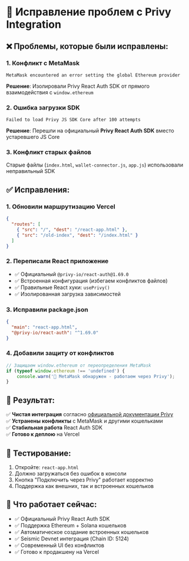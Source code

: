 # 🔧 Исправление проблем с Privy Integration

## ❌ Проблемы, которые были исправлены:

### 1. Конфликт с MetaMask
```
MetaMask encountered an error setting the global Ethereum provider
```
**Решение**: Изолировали Privy React Auth SDK от прямого взаимодействия с `window.ethereum`

### 2. Ошибка загрузки SDK
```
Failed to load Privy JS SDK Core after 100 attempts
```
**Решение**: Перешли на официальный **Privy React Auth SDK** вместо устаревшего JS Core

### 3. Конфликт старых файлов
Старые файлы (`index.html`, `wallet-connector.js`, `app.js`) использовали неправильный SDK

## ✅ Исправления:

### 1. Обновили маршрутизацию Vercel
```json
{
  "routes": [
    { "src": "/", "dest": "/react-app.html" },
    { "src": "/old-index", "dest": "/index.html" }
  ]
}
```

### 2. Переписали React приложение
- ✅ Официальный `@privy-io/react-auth@1.69.0`
- ✅ Встроенная конфигурация (избегаем конфликтов файлов)
- ✅ Правильные React хуки: `usePrivy()`
- ✅ Изолированная загрузка зависимостей

### 3. Исправили package.json
```json
{
  "main": "react-app.html",
  "@privy-io/react-auth": "^1.69.0"
}
```

### 4. Добавили защиту от конфликтов
```javascript
// Защищаем window.ethereum от переопределения MetaMask
if (typeof window.ethereum !== 'undefined') {
    console.warn('🦊 MetaMask обнаружен - работаем через Privy');
}
```

## 🎯 Результат:

✅ **Чистая интеграция** согласно [официальной документации Privy](https://docs.privy.io/welcome)  
✅ **Устранены конфликты** с MetaMask и другими кошельками  
✅ **Стабильная работа** React Auth SDK  
✅ **Готово к деплою** на Vercel  

## 🚀 Тестирование:

1. Откройте: `react-app.html` 
2. Должно загружаться без ошибок в консоли
3. Кнопка "Подключить через Privy" работает корректно
4. Поддержка как внешних, так и встроенных кошельков

## 📱 Что работает сейчас:

- ✅ Официальный Privy React Auth SDK
- ✅ Поддержка Ethereum + Solana кошельков  
- ✅ Автоматическое создание встроенных кошельков
- ✅ Seismic Devnet интеграция (Chain ID: 5124)
- ✅ Современный UI без конфликтов
- ✅ Готово к продакшену на Vercel 